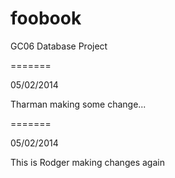 foobook
=======

GC06 Database Project

=======

05/02/2014

Tharman making some change...

=======

05/02/2014

This is Rodger making changes again


